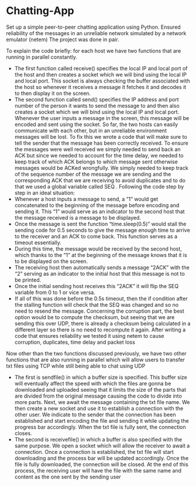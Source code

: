 # Chatting-App
Set up a simple peer-to-peer chatting application using Python. Ensured reliability of the messages in an unreliable network simulated by a network emulator (netem)
The project was done in pair.

To explain the code briefly: for each host we have two functions that are running in parallel constantly.
- The first function called receive() specifies the local IP and local port of the host and then 
creates a socket which we will bind using the local IP and local port. This socket is always 
checking the buffer associated with the host so whenever it receives a message it fetches it and 
decodes it to then display it on the screen.
- The second function called send() specifies the IP address and port number of the person it 
wants to send the message to and then also creates a socket which we will bind using the local 
IP and local port. Whenever the user inputs a message in the screen, this message will be 
encoded and sent using the socket. 
So far, the two hosts can easily communicate with each other, but in an unreliable environment 
messages will be lost. To fix this we wrote a code that will make sure to tell the sender that the message 
has been correctly received.
To ensure the messages were well received we simply needed to send back an ACK but since we needed 
to account for the time delay, we needed to keep track of which ACK belongs to which message sent 
otherwise messages would be ACKed wrongfully. We simply needed to keep track of the sequence 
number of the message we are sending and the corresponding ACK that we are receiving to avoid 
duplicates and to do that we used a global variable called SEQ . 
Following the code step by step in an ideal situation: 
- Whenever a host inputs a message to send, a “1” would get concatenated to the beginning of 
the message before encoding and sending it. This “1” would serve as an indicator to the second 
host that the message received is a message to be displayed.
- Once the message is sent the function “time.sleep(0.5)” would stall the sending code for 0.5 
seconds to give the message enough time to arrive to the receiver and an ACK to come back.
This function serves as a timeout essentially.
- During this time, the message would be received by the second host, which thanks to the “1” at 
the beginning of the message knows that it is to be displayed on the screen. 
- The receiving host then automatically sends a message “2ACK” with the “2” serving as an 
indicator to the initial host that this message is not to be printed.
- Once the initial sending host receives this “2ACK” it will flip the SEQ variable from 0 to 1 or vice 
versa.
- If all of this was done before the 0.5s timeout, then the if condition after the stalling function 
will check that the SEQ was changed and so no need to resend the message.
Concerning the corruption part, the best option would be to compute the checksum, but seeing that we 
are sending this over UDP, there is already a checksum being calculated in a different layer so there is 
no need to recompute it again.
After writing a code that ensures reliability we tested it using netem to cause corruption, duplicates, 
time delay and packet loss

Now other than the two functions discussed previously, we have two other functions that are 
also running in parallel which will allow users to transfer txt files using TCP while still being able to chat 
using UDP
- The first is sendfile() in which a buffer size is specified. This buffer size will eventually affect the 
speed with which the files are gonna be downloaded and uploaded seeing that it limits the size 
of the parts that are divided from the original message causing the code to divide into more 
parts. Next, we await the message containing the txt file name. We then create a new socket 
and use it to establish a connection with the other user. We indicate to the sender that the 
connection has been established and start encoding the file and sending it while updating the 
progress bar accordingly. When the txt file is fully sent, the connection closes.
- The second is receivefile() in which a buffer is also specified with the same purpose. We open a 
socket which will allow the receiver to await a connection. Once a connection is established, the 
txt file will start downloading and the process bar will be updated accordingly. Once the file is 
fully downloaded, the connection will be closed. 
At the end of this process, the receiving user will have the file with the same name and content as the 
one sent by the sending user
